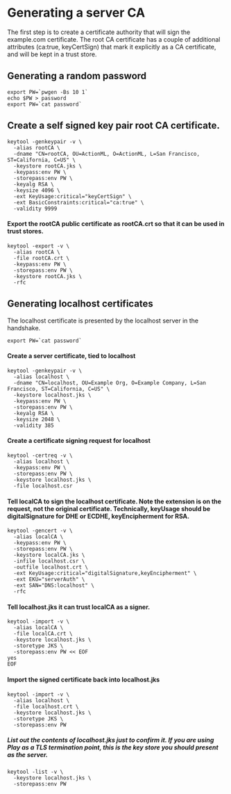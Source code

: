 # Generating a server CA
The first step is to create a certificate authority that will sign the example.com certificate. The root CA certificate has a couple of additional attributes (ca:true, keyCertSign) that mark it explicitly as a CA certificate, and will be kept in a trust store.

## Generating a random password

```
export PW=`pwgen -Bs 10 1`
echo $PW > password
export PW=`cat password`
```

## Create a self signed key pair root CA certificate.

```
keytool -genkeypair -v \
  -alias rootCA \
  -dname "CN=rootCA, OU=ActionML, O=ActionML, L=San Francisco, ST=California, C=US" \
  -keystore rootCA.jks \
  -keypass:env PW \
  -storepass:env PW \
  -keyalg RSA \
  -keysize 4096 \
  -ext KeyUsage:critical="keyCertSign" \
  -ext BasicConstraints:critical="ca:true" \
  -validity 9999
```

#### Export the rootCA public certificate as rootCA.crt so that it can be used in trust stores.

```
keytool -export -v \
  -alias rootCA \
  -file rootCA.crt \
  -keypass:env PW \
  -storepass:env PW \
  -keystore rootCA.jks \
  -rfc
```

## Generating localhost certificates
The localhost certificate is presented by the localhost server in the handshake.

```
export PW=`cat password`
```

#### Create a server certificate, tied to localhost

```
keytool -genkeypair -v \
  -alias localhost \
  -dname "CN=localhost, OU=Example Org, O=Example Company, L=San Francisco, ST=California, C=US" \
  -keystore localhost.jks \
  -keypass:env PW \
  -storepass:env PW \
  -keyalg RSA \
  -keysize 2048 \
  -validity 385
```

#### Create a certificate signing request for localhost

```
keytool -certreq -v \
  -alias localhost \
  -keypass:env PW \
  -storepass:env PW \
  -keystore localhost.jks \
  -file localhost.csr
```

#### Tell localCA to sign the localhost certificate. Note the extension is on the request, not the original certificate. Technically, keyUsage should be digitalSignature for DHE or ECDHE, keyEncipherment for RSA.

```
keytool -gencert -v \
  -alias localCA \
  -keypass:env PW \
  -storepass:env PW \
  -keystore localCA.jks \
  -infile localhost.csr \
  -outfile localhost.crt \
  -ext KeyUsage:critical="digitalSignature,keyEncipherment" \
  -ext EKU="serverAuth" \
  -ext SAN="DNS:localhost" \
  -rfc
```

#### Tell localhost.jks it can trust localCA as a signer.

```
keytool -import -v \
  -alias localCA \
  -file localCA.crt \
  -keystore localhost.jks \
  -storetype JKS \
  -storepass:env PW << EOF
yes
EOF
```

#### Import the signed certificate back into localhost.jks

```
keytool -import -v \
  -alias localhost \
  -file localhost.crt \
  -keystore localhost.jks \
  -storetype JKS \
  -storepass:env PW
```

##### List out the contents of localhost.jks just to confirm it. If you are using Play as a TLS termination point, this is the key store you should present as the server.

```
keytool -list -v \
  -keystore localhost.jks \
  -storepass:env PW
```
